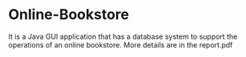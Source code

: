 # Online-Bookstore
It is a Java GUI application that has a database system to support the operations of an online bookstore. More details are in the report.pdf
